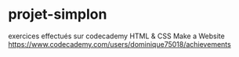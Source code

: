 # projet-simplon
exercices effectués sur codecademy
HTML & CSS
Make a Website
https://www.codecademy.com/users/dominique75018/achievements



